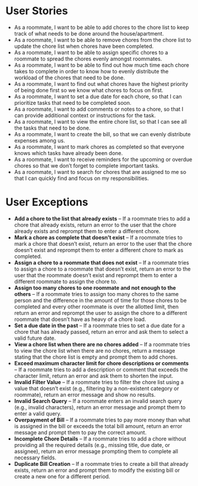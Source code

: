 # User Stories


- As a roommate, I want to be able to add chores to the chore list to keep track of what needs to be done around the house/apartment.
- As a roommate, I want to be able to remove chores from the chore list to update the chore list when chores have been completed.
- As a roommate, I want to be able to assign specific chores to a roommate to spread the chores evenly amongst roommates.
- As a roommate, I want to be able to find out how much time each chore takes to complete in order to know how to evenly distribute the workload of the chores that need to be done.
- As a roommate, I want to find out what chores have the highest priority of being done first so we know what chores to focus on first.
- As a roommate, I want to set a due date for each chore, so that I can prioritize tasks that need to be completed soon.
- As a roommate, I want to add comments or notes to a chore, so that I can provide additional context or instructions for the task.
- As a roommate, I want to view the entire chore list, so that I can see all the tasks that need to be done.
- As a roommate, I want to create the bill, so that we can evenly distribute expenses among us.
- As a roommate, I want to mark chores as completed so that everyone knows which tasks have already been done.
- As a roommate, I want to receive reminders for the upcoming or overdue chores so that we don’t forget to complete important tasks.
- As a roommate, I want to search for chores that are assigned to me so that I can quickly find and focus on my responsibilities.

# User Exceptions

- **Add a chore to the list that already exists** – If a roommate tries to add a chore that already exists, return an error to the user that the chore already exists and reprompt them to enter a different chore.
- **Mark a chore as complete that doesn’t exist** – If a roommate tries to mark a chore that doesn’t exist, return an error to the user that the chore doesn’t exist and reprompt them to enter a different chore to mark as completed.
- **Assign a chore to a roommate that does not exist** – If a roommate tries to assign a chore to a roommate that doesn’t exist, return an error to the user that the roommate doesn’t exist and reprompt them to enter a different roommate to assign the chore to.
- **Assign too many chores to one roommate and not enough to the others** – If a roommate tries to assign too many chores to the same person and the difference in the amount of time for those chores to be completed and every other roommate is over the allotted limit, then return an error and reprompt the user to assign the chore to a different roommate that doesn’t have as heavy of a chore load.
- **Set a due date in the past** – If a roommate tries to set a due date for a chore that has already passed, return an error and ask them to select a valid future date.
- **View a chore list when there are no chores added** – If a roommate tries to view the chore list when there are no chores, return a message stating that the chore list is empty and prompt them to add chores.
- **Exceed maximum character limit for chore descriptions or comments** – If a roommate tries to add a description or comment that exceeds the character limit, return an error and ask them to shorten the input.
- **Invalid Filter Value** – If a roommate tries to filter the chore list using a value that doesn’t exist (e.g., filtering by a non-existent category or roommate), return an error message and show no results.
- **Invalid Search Query** – If a roommate enters an invalid search query (e.g., invalid characters), return an error message and prompt them to enter a valid query.
- **Overpayment of Bill** – If a roommate tries to pay more money than what is assigned in the bill or exceeds the total bill amount, return an error message and prompt them to pay the correct amount.
- **Incomplete Chore Details** – If a roommate tries to add a chore without providing all the required details (e.g., missing title, due date, or assignee), return an error message prompting them to complete all necessary fields.
- **Duplicate Bill Creation** – If a roommate tries to create a bill that already exists, return an error and prompt them to modify the existing bill or create a new one for a different period.
